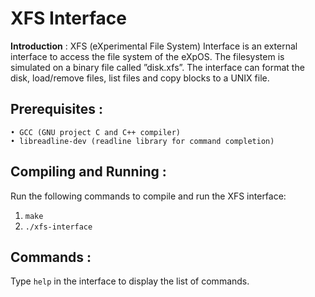 XFS Interface
=============

**Introduction** : XFS (eXperimental File System) Interface is an external interface to access the file system of the eXpOS. The filesystem is simulated on a binary file called ”disk.xfs”. The interface can format the disk, load/remove files, list files and copy blocks to a UNIX file.

Prerequisites :
-------------
	• GCC (GNU project C and C++ compiler)
	• libreadline-dev (readline library for command completion)

Compiling and Running :
---------------------
Run the following commands to compile and run the XFS interface:
1. `make`
2. `./xfs-interface`

Commands :
--------
Type `help` in the interface to display the list of commands.
